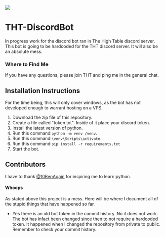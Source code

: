 [<img src="https://canary.discordapp.com/api/guilds/807830259990659082/widget.png?style=banner2">](https://discord.gg/V9yYzugtmr)
# THT-DiscordBot 
In progress work for the discord bot ran in The High Table discord server. 
This bot is going to be hardcoded for the THT discord server. It will also be an absolute mess.
### Where to Find Me
If you have any questions, please join THT and ping me in the general chat.
## Installation Instructions
For the time being, this will only cover windows, as the bot has not developed enough to warrant hosting on a VPS.

1. Download the zip file of this repository.
2. Create a file called "token.txt". Inside of it place your discord token.
3. Install the latest version of python.
4. Run this command `python -m venv /venv`.
5. Run this command `\venv\Scripts\activate`.
6. Run this command `pip install -r requirements.txt`
7. Start the bot.

## Contributors
I have to thank [@10BenAgain](https://github.com/10BenAgain) for inspiring me to learn python.

#### Whoops
As stated above this project is a mess. Here will be where I document all of the stupid things that have happened so far.
- Yes there is an old bot token in the commit history. No it does not work. The bot has infact been changed since then to not require a hardcoded token. It happened when I changed the repository from private to public. Remember to check your commit history.

